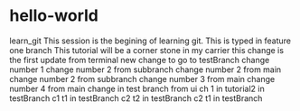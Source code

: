 # hello-world

learn_git
This session is the begining of learning git.
This is typed in feature one branch
This tutorial will be a corner stone in my carrier
this change is the first update from terminal
new change to go to testBranch
change number 1
change number 2 from subbranch
change number 2 from main
change number 2 from subbranch
change number 3 from main
change number 4 from main
change in test branch from ui
ch 1 in tutorial2 in testBranch
c1 t1 in testBranch
c2 t2 in testBranch
c2 t1 in testBranch
